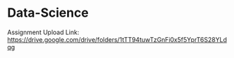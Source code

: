 # Data-Science

Assignment Upload Link: https://drive.google.com/drive/folders/1tTT94tuwTzGnFi0x5f5YprT6S28YLdqg
